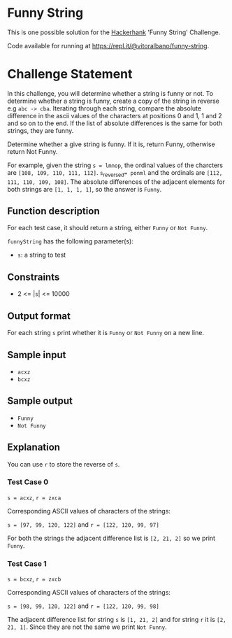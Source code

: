 # Funny String
This is one possible solution for the [Hackerhank](https://www.hackerrank.com/challenges/funny-string/) 'Funny String' Challenge. 

Code available for running at https://repl.it/@vitoralbano/funny-string.

# Challenge Statement
In this challenge, you will determine whether a string is funny or not. To determine whether a string is funny, create a copy of the string in reverse e.g `abc -> cba`. Iterating through each string, compare the absolute difference in the ascii values of the characters at positions 0 and 1, 1 and 2 and so on to the end. If the list of absolute differences is the same for both strings, they are funny.

Determine whether a give string is funny. If it is, return Funny, otherwise return Not Funny.

For example, given the string `s = lmnop`, the ordinal values of the charcters are `[108, 109, 110, 111, 112]`. `s`<sub>reversed</sub>`= ponml` and the ordinals are `[112, 111, 110, 109, 108]`. The absolute differences of the adjacent elements for both strings are `[1, 1, 1, 1]`, so the answer is `Funny`.

## Function description
For each test case, it should return a string, either `Funny` or `Not Funny`.

`funnyString` has the following parameter(s):
* `s`: a string to test

## Constraints
* 2 <= |`s`| <= 10000

## Output format
For each string `s` print whether it is `Funny` or `Not Funny` on a new line.

## Sample input
* `acxz`
* `bcxz`

## Sample output
* `Funny`
* `Not Funny`

## Explanation
You can use `r` to store the reverse of `s`.

### Test Case 0  
`s = acxz`, `r = zxca`

Corresponding ASCII values of characters of the strings: 

`s = [97, 99, 120, 122]` and  `r = [122, 120, 99, 97]`

For both the strings the adjacent difference list is `[2, 21, 2]` so we print `Funny`.

### Test Case 1
`s = bcxz`, `r = zxcb`

Corresponding ASCII values of characters of the strings: 

`s = [98, 99, 120, 122]` and `r = [122, 120, 99, 98]`

The adjacent difference list for string `s` is `[1, 21, 2]` and for string `r` it is `[2, 21, 1]`. Since they are not the same we print `Not Funny`.
